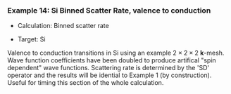 ### Example 14: Si Binned Scatter Rate, valence to conduction

- Calculation: Binned scatter rate

- Target: Si

Valence to conduction transitions in Si using an example $2 \times 2 \times 2$ $\mathbf{k}$-mesh. Wave function coefficients have been doubled to produce artifical "spin dependent" wave functions. Scattering rate is determined by the 'SD' operator and the results will be idential to Example 1 (by construction). Useful for timing this section of the whole calculation.

